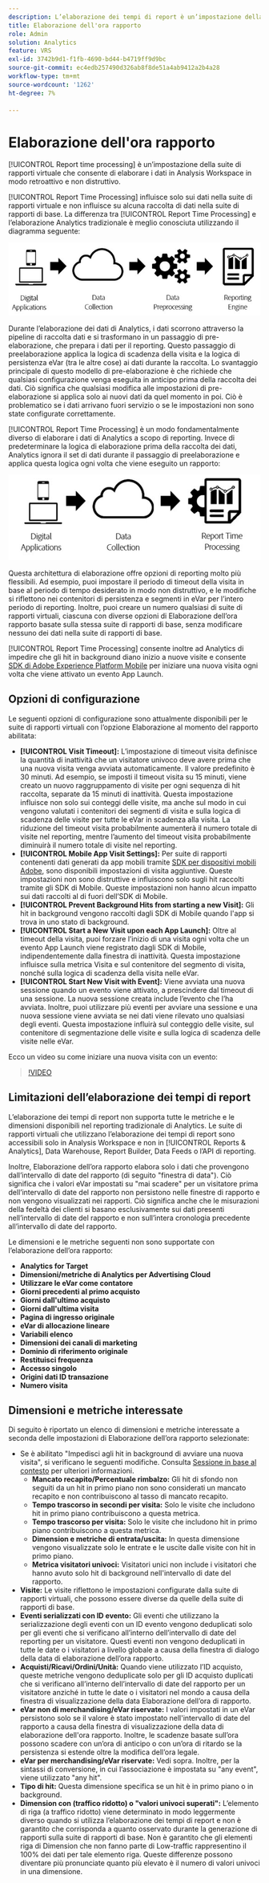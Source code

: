 ```yaml
---
description: L’elaborazione dei tempi di report è un’impostazione della suite di rapporti virtuale che consente di elaborare i dati in modo retroattivo e non distruttivo.
title: Elaborazione dell'ora rapporto
role: Admin
solution: Analytics
feature: VRS
exl-id: 3742b9d1-f1fb-4690-bd44-b4719ff9d9bc
source-git-commit: ec4edb257490d326ab8f8de51a4ab9412a2b4a28
workflow-type: tm+mt
source-wordcount: '1262'
ht-degree: 7%

---
```


# Elaborazione dell&#39;ora rapporto

[!UICONTROL Report time processing] è un’impostazione della suite di rapporti virtuale che consente di elaborare i dati in Analysis Workspace in modo retroattivo e non distruttivo.

[!UICONTROL Report Time Processing] influisce solo sui dati nella suite di rapporti virtuale e non influisce su alcuna raccolta di dati nella suite di rapporti di base. La differenza tra [!UICONTROL Report Time Processing] e l’elaborazione Analytics tradizionale è meglio conosciuta utilizzando il diagramma seguente:

![Pipeline di elaborazione tradizionale](assets/google1.jpg)

Durante l’elaborazione dei dati di Analytics, i dati scorrono attraverso la pipeline di raccolta dati e si trasformano in un passaggio di pre-elaborazione, che prepara i dati per il reporting. Questo passaggio di preelaborazione applica la logica di scadenza della visita e la logica di persistenza eVar (tra le altre cose) ai dati durante la raccolta. Lo svantaggio principale di questo modello di pre-elaborazione è che richiede che qualsiasi configurazione venga eseguita in anticipo prima della raccolta dei dati. Ciò significa che qualsiasi modifica alle impostazioni di pre-elaborazione si applica solo ai nuovi dati da quel momento in poi. Ciò è problematico se i dati arrivano fuori servizio o se le impostazioni non sono state configurate correttamente.

[!UICONTROL Report Time Processing] è un modo fondamentalmente diverso di elaborare i dati di Analytics a scopo di reporting. Invece di predeterminare la logica di elaborazione prima della raccolta dei dati, Analytics ignora il set di dati durante il passaggio di preelaborazione e applica questa logica ogni volta che viene eseguito un rapporto:

![Pipeline di elaborazione dei tempi di report](assets/google2.jpg)

Questa architettura di elaborazione offre opzioni di reporting molto più flessibili. Ad esempio, puoi impostare il periodo di timeout della visita in base al periodo di tempo desiderato in modo non distruttivo, e le modifiche si riflettono nei contenitori di persistenza e segmenti in eVar per l’intero periodo di reporting. Inoltre, puoi creare un numero qualsiasi di suite di rapporti virtuali, ciascuna con diverse opzioni di Elaborazione dell’ora rapporto basate sulla stessa suite di rapporti di base, senza modificare nessuno dei dati nella suite di rapporti di base.

[!UICONTROL Report Time Processing] consente inoltre ad Analytics di impedire che gli hit in background diano inizio a nuove visite e consente [SDK di Adobe Experience Platform Mobile](https://experienceleague.adobe.com/docs/mobile.html?lang=it) per iniziare una nuova visita ogni volta che viene attivato un evento App Launch.

## Opzioni di configurazione

Le seguenti opzioni di configurazione sono attualmente disponibili per le suite di rapporti virtuali con l’opzione Elaborazione al momento del rapporto abilitata:

* **[!UICONTROL Visit Timeout]:** L’impostazione di timeout visita definisce la quantità di inattività che un visitatore univoco deve avere prima che una nuova visita venga avviata automaticamente. Il valore predefinito è 30 minuti. Ad esempio, se imposti il timeout visita su 15 minuti, viene creato un nuovo raggruppamento di visite per ogni sequenza di hit raccolta, separate da 15 minuti di inattività. Questa impostazione influisce non solo sui conteggi delle visite, ma anche sul modo in cui vengono valutati i contenitori dei segmenti di visita e sulla logica di scadenza delle visite per tutte le eVar in scadenza alla visita. La riduzione del timeout visita probabilmente aumenterà il numero totale di visite nel reporting, mentre l’aumento del timeout visita probabilmente diminuirà il numero totale di visite nel reporting.
* **[!UICONTROL Mobile App Visit Settings]:** Per suite di rapporti contenenti dati generati da app mobili tramite [SDK per dispositivi mobili Adobe](https://experienceleague.adobe.com/docs/mobile.html?lang=it), sono disponibili impostazioni di visita aggiuntive. Queste impostazioni non sono distruttive e influiscono solo sugli hit raccolti tramite gli SDK di Mobile. Queste impostazioni non hanno alcun impatto sui dati raccolti al di fuori dell’SDK di Mobile.
* **[!UICONTROL Prevent Background Hits from starting a new Visit]:** Gli hit in background vengono raccolti dagli SDK di Mobile quando l&#39;app si trova in uno stato di background.
* **[!UICONTROL Start a New Visit upon each App Launch]:** Oltre al timeout della visita, puoi forzare l’inizio di una visita ogni volta che un evento App Launch viene registrato dagli SDK di Mobile, indipendentemente dalla finestra di inattività. Questa impostazione influisce sulla metrica Visita e sul contenitore del segmento di visita, nonché sulla logica di scadenza della visita nelle eVar.
* **[!UICONTROL Start New Visit with Event]:** Viene avviata una nuova sessione quando un evento viene attivato, a prescindere dal timeout di una sessione. La nuova sessione creata include l’evento che l’ha avviata. Inoltre, puoi utilizzare più eventi per avviare una sessione e una nuova sessione viene avviata se nei dati viene rilevato uno qualsiasi degli eventi. Questa impostazione influirà sul conteggio delle visite, sul contenitore di segmentazione delle visite e sulla logica di scadenza delle visite nelle eVar.

Ecco un video su come iniziare una nuova visita con un evento:

>[!VIDEO](https://video.tv.adobe.com/v/23129/?quality=12)

## Limitazioni dell’elaborazione dei tempi di report

L’elaborazione dei tempi di report non supporta tutte le metriche e le dimensioni disponibili nel reporting tradizionale di Analytics. Le suite di rapporti virtuali che utilizzano l’elaborazione dei tempi di report sono accessibili solo in Analysis Workspace e non in [!UICONTROL Reports & Analytics], Data Warehouse, Report Builder, Data Feeds o l’API di reporting.

Inoltre, Elaborazione dell’ora rapporto elabora solo i dati che provengono dall’intervallo di date del rapporto (di seguito &quot;finestra di data&quot;). Ciò significa che i valori eVar impostati su &quot;mai scadere&quot; per un visitatore prima dell’intervallo di date del rapporto non persistono nelle finestre di rapporto e non vengono visualizzati nei rapporti. Ciò significa anche che le misurazioni della fedeltà dei clienti si basano esclusivamente sui dati presenti nell’intervallo di date del rapporto e non sull’intera cronologia precedente all’intervallo di date del rapporto.

Le dimensioni e le metriche seguenti non sono supportate con l’elaborazione dell’ora rapporto:

* **Analytics for Target**
* **Dimensioni/metriche di Analytics per Advertising Cloud**
* **Utilizzare le eVar come contatore**
* **Giorni precedenti al primo acquisto**
* **Giorni dall&#39;ultimo acquisto**
* **Giorni dall&#39;ultima visita**
* **Pagina di ingresso originale**
* **eVar di allocazione lineare**
* **Variabili elenco**
* **Dimensioni dei canali di marketing**
* **Dominio di riferimento originale**
* **Restituisci frequenza**
* **Accesso singolo**
* **Origini dati ID transazione**
* **Numero visita**

## Dimensioni e metriche interessate

Di seguito è riportato un elenco di dimensioni e metriche interessate a seconda delle impostazioni di Elaborazione dell’ora rapporto selezionate:

* Se è abilitato &quot;Impedisci agli hit in background di avviare una nuova visita&quot;, si verificano le seguenti modifiche. Consulta [Sessione in base al contesto](vrs-mobile-visit-processing.md) per ulteriori informazioni.
   * **Mancato recapito/Percentuale rimbalzo:** Gli hit di sfondo non seguiti da un hit in primo piano non sono considerati un mancato recapito e non contribuiscono al tasso di mancato recapito.
   * **Tempo trascorso in secondi per visita:** Solo le visite che includono hit in primo piano contribuiscono a questa metrica.
   * **Tempo trascorso per visita:** Solo le visite che includono hit in primo piano contribuiscono a questa metrica.
   * **Dimension e metriche di entrata/uscita:** In questa dimensione vengono visualizzate solo le entrate e le uscite dalle visite con hit in primo piano.
   * **Metrica visitatori univoci:** Visitatori unici non include i visitatori che hanno avuto solo hit di background nell&#39;intervallo di date del rapporto.
* **Visite:** Le visite riflettono le impostazioni configurate dalla suite di rapporti virtuali, che possono essere diverse da quelle della suite di rapporti di base.
* **Eventi serializzati con ID evento:** Gli eventi che utilizzano la serializzazione degli eventi con un ID evento vengono deduplicati solo per gli eventi che si verificano all’interno dell’intervallo di date del reporting per un visitatore. Questi eventi non vengono deduplicati in tutte le date o i visitatori a livello globale a causa della finestra di dialogo della data di elaborazione dell’ora rapporto.
* **Acquisti/Ricavi/Ordini/Unità:** Quando viene utilizzato l’ID acquisto, queste metriche vengono deduplicate solo per gli ID acquisto duplicati che si verificano all’interno dell’intervallo di date del rapporto per un visitatore anziché in tutte le date o i visitatori nel mondo a causa della finestra di visualizzazione della data Elaborazione dell’ora di rapporto.
* **eVar non di merchandising/eVar riservate:** I valori impostati in un eVar persistono solo se il valore è stato impostato nell&#39;intervallo di date del rapporto a causa della finestra di visualizzazione della data di elaborazione dell&#39;ora rapporto. Inoltre, le scadenze basate sull’ora possono scadere con un’ora di anticipo o con un’ora di ritardo se la persistenza si estende oltre la modifica dell’ora legale.
* **eVar per merchandising/eVar riservate:** Vedi sopra. Inoltre, per la sintassi di conversione, in cui l’associazione è impostata su &quot;any event&quot;, viene utilizzato &quot;any hit&quot;.
* **Tipo di hit:** Questa dimensione specifica se un hit è in primo piano o in background.
* **Dimension con (traffico ridotto) o &quot;valori univoci superati&quot;:** L’elemento di riga (a traffico ridotto) viene determinato in modo leggermente diverso quando si utilizza l’elaborazione dei tempi di report e non è garantito che corrisponda a quanto osservato durante la generazione di rapporti sulla suite di rapporti di base. Non è garantito che gli elementi riga di Dimension che non fanno parte di Low-traffic rappresentino il 100% dei dati per tale elemento riga. Queste differenze possono diventare più pronunciate quanto più elevato è il numero di valori univoci in una dimensione.
